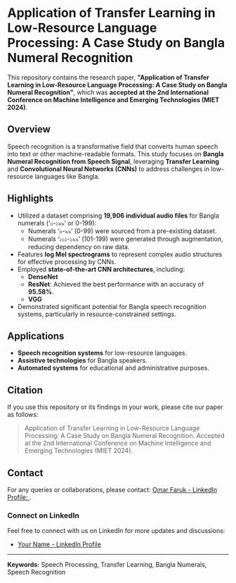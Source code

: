 # Application of Transfer Learning in Low-Resource Language Processing: A Case Study on Bangla Numeral Recognition

This repository contains the research paper, **"Application of Transfer Learning in Low-Resource Language Processing: A Case Study on Bangla Numeral Recognition"**, which was **accepted at the 2nd International Conference on Machine Intelligence and Emerging Technologies (MIET 2024)**.

## Overview
Speech recognition is a transformative field that converts human speech into text or other machine-readable formats. This study focuses on **Bangla Numeral Recognition from Speech Signal**, leveraging **Transfer Learning** and **Convolutional Neural Networks (CNNs)** to address challenges in low-resource languages like Bangla. 

## Highlights
- Utilized a dataset comprising **19,906 individual audio files** for Bangla numerals (‘০-১৯৯’ or 0-199):
  - Numerals ‘০-৯৯’ (0-99) were sourced from a pre-existing dataset.
  - Numerals ‘১০১-১৯৯’ (101-199) were generated through augmentation, reducing dependency on raw data.
- Features **log Mel spectrograms** to represent complex audio structures for effective processing by CNNs.
- Employed **state-of-the-art CNN architectures**, including:
  - **DenseNet**
  - **ResNet**: Achieved the best performance with an accuracy of **95.58%**.
  - **VGG**
- Demonstrated significant potential for Bangla speech recognition systems, particularly in resource-constrained settings.



## Applications
- **Speech recognition systems** for low-resource languages.
- **Assistive technologies** for Bangla speakers.
- **Automated systems** for educational and administrative purposes.

## Citation
If you use this repository or its findings in your work, please cite our paper as follows:
> Application of Transfer Learning in Low-Resource Language Processing: A Case Study on Bangla Numeral Recognition. Accepted at the 2nd International Conference on Machine Intelligence and Emerging Technologies (MIET 2024).

## Contact
For any queries or collaborations, please contact: [Omar Faruk - LinkedIn Profile: ](https://www.linkedin.com/in/omar-faruk-vai/).

### Connect on LinkedIn
Feel free to connect with us on LinkedIn for more updates and discussions:
- [Your Name - LinkedIn Profile](https://www.linkedin.com/in/your-linkedin-profile)

---

**Keywords:** Speech Processing, Transfer Learning, Bangla Numerals, Speech Recognition
